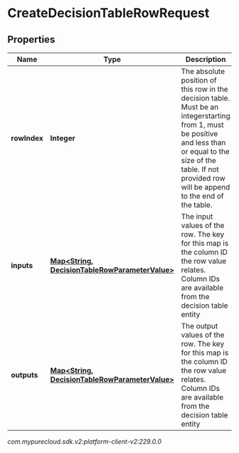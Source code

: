 # CreateDecisionTableRowRequest


## Properties

| Name | Type | Description | Notes |
| ------------ | ------------- | ------------- | ------------- |
| **rowIndex** | **Integer** | The absolute position of this row in the decision table. Must be an integerstarting from 1, must be positive and less than or equal to the size of the table. If not provided row will be append to the end of the table.  |  [optional] |
| **inputs** | [**Map&lt;String, DecisionTableRowParameterValue&gt;**](DecisionTableRowParameterValue) | The input values of the row. The key for this map is the column ID the row value relates. Column IDs are available from the decision table entity |  |
| **outputs** | [**Map&lt;String, DecisionTableRowParameterValue&gt;**](DecisionTableRowParameterValue) | The output values of the row. The key for this map is the column ID the row value relates. Column IDs are available from the decision table entity |  |




_com.mypurecloud.sdk.v2:platform-client-v2:229.0.0_
